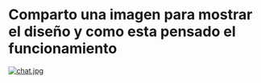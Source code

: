# Comparto una imagen para mostrar el diseño y como esta pensado el funcionamiento

[![chat.jpg](https://i.postimg.cc/nVwmfGD1/chat.jpg)](https://postimg.cc/LhL5zfvq)
